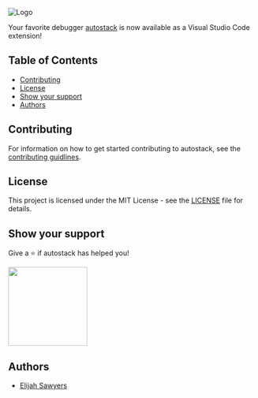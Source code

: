 ![Logo](https://raw.githubusercontent.com/autostack-team/vscode-autostack/master/images/logo.png)

Your favorite debugger [autostack](https://github.com/autostack-team/autostack/) is now available as a Visual Studio Code extension!

## Table of Contents

* [Contributing](#Contributing)
* [License](#License)
* [Show&nbsp;your&nbsp;support](#Show-your-support)
* [Authors](#Authors)

## Contributing

For information on how to get started contributing to autostack, see the [contributing guidlines](https://github.com/autostack-team/vscode-autostack/blob/master/CONTRIBUTING.md).

## License

This project is licensed under the MIT License - see the [LICENSE](LICENSE) file for details.

## Show your support

Give a ⭐️ if autostack has helped you!

<a href="https://www.patreon.com/autostack">
  <img src="https://c5.patreon.com/external/logo/become_a_patron_button@2x.png" width="160">
</a>

## Authors
* [Elijah Sawyers](https://github.com/elijahsawyers)

